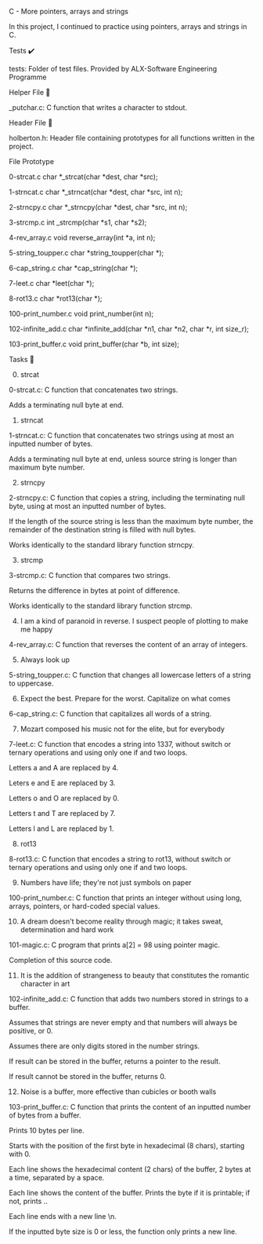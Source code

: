 C - More pointers, arrays and strings

In this project, I continued to practice using pointers, arrays and strings in C.



Tests ✔️

tests: Folder of test files. Provided by ALX-Software Engineering Programme

Helper File 🙌

_putchar.c: C function that writes a character to stdout.

Header File 📁

holberton.h: Header file containing prototypes for all functions written in the project.

File	Prototype

0-strcat.c	char *_strcat(char *dest, char *src);

1-strncat.c	char *_strncat(char *dest, char *src, int n);

2-strncpy.c	char *_strncpy(char *dest, char *src, int n);

3-strcmp.c	int _strcmp(char *s1, char *s2);

4-rev_array.c	void reverse_array(int *a, int n);

5-string_toupper.c	char *string_toupper(char *);

6-cap_string.c	char *cap_string(char *);

7-leet.c	char *leet(char *);

8-rot13.c	char *rot13(char *);

100-print_number.c	void print_number(int n);

102-infinite_add.c	char *infinite_add(char *n1, char *n2, char *r, int size_r);

103-print_buffer.c	void print_buffer(char *b, int size);

Tasks 📃

0. strcat



0-strcat.c: C function that concatenates two strings.

Adds a terminating null byte at end.

1. strncat



1-strncat.c: C function that concatenates two strings using at most an inputted number of bytes.

Adds a terminating null byte at end, unless source string is longer than maximum byte number.

2. strncpy



2-strncpy.c: C function that copies a string, including the terminating null byte, using at most an inputted number of bytes.

If the length of the source string is less than the maximum byte number, the remainder of the destination string is filled with null bytes.

Works identically to the standard library function strncpy.

3. strcmp



3-strcmp.c: C function that compares two strings.

Returns the difference in bytes at point of difference.

Works identically to the standard library function strcmp.

4. I am a kind of paranoid in reverse. I suspect people of plotting to make me happy



4-rev_array.c: C function that reverses the content of an array of integers.

5. Always look up



5-string_toupper.c: C function that changes all lowercase letters of a string to uppercase.

6. Expect the best. Prepare for the worst. Capitalize on what comes



6-cap_string.c: C function that capitalizes all words of a string.

7. Mozart composed his music not for the elite, but for everybody



7-leet.c: C function that encodes a string into 1337, without switch or ternary operations and using only one if and two loops.

Letters a and A are replaced by 4.

Leters e and E are replaced by 3.

Letters o and O are replaced by 0.

Letters t and T are replaced by 7.

Letters l and L are replaced by 1.

8. rot13



8-rot13.c: C function that encodes a string to rot13, without switch or ternary operations and using only one if and two loops.

9. Numbers have life; they're not just symbols on paper



100-print_number.c: C function that prints an integer without using long, arrays, pointers, or hard-coded special values.

10. A dream doesn't become reality through magic; it takes sweat, determination and hard work



101-magic.c: C program that prints a[2] = 98 using pointer magic.

Completion of this source code.

11. It is the addition of strangeness to beauty that constitutes the romantic character in art



102-infinite_add.c: C function that adds two numbers stored in strings to a buffer.

Assumes that strings are never empty and that numbers will always be positive, or 0.

Assumes there are only digits stored in the number strings.

If result can be stored in the buffer, returns a pointer to the result.

If result cannot be stored in the buffer, returns 0.

12. Noise is a buffer, more effective than cubicles or booth walls



103-print_buffer.c: C function that prints the content of an inputted number of bytes from a buffer.

Prints 10 bytes per line.

Starts with the position of the first byte in hexadecimal (8 chars), starting with 0.

Each line shows the hexadecimal content (2 chars) of the buffer, 2 bytes at a time, separated by a space.

Each line shows the content of the buffer. Prints the byte if it is printable; if not, prints ..

Each line ends with a new line \n.

If the inputted byte size is 0 or less, the function only prints a new line.
